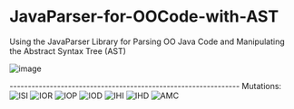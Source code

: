 # JavaParser-for-OOCode-with-AST
Using the JavaParser Library for Parsing OO Java Code and Manipulating the Abstract Syntax Tree (AST)

![image](https://github.com/user-attachments/assets/a02fc508-5b5f-40cb-a98c-061a1951ab0c)

--------------------------------------------------------------- Mutations:
![ISI](https://github.com/user-attachments/assets/272bcbcd-3056-4217-9350-4361d489b56a)
![IOR](https://github.com/user-attachments/assets/90781add-3d81-4d64-832a-63b3de6e278b)
![IOP](https://github.com/user-attachments/assets/6c52636e-bd8d-4246-b8fb-3f5992f4d305)
![IOD](https://github.com/user-attachments/assets/86e8480c-5901-42cc-a593-079d56ff4827)
![IHI](https://github.com/user-attachments/assets/5c226e8e-47a4-4f53-9476-1fff4a05309f)
![IHD](https://github.com/user-attachments/assets/1aaee356-7491-43ce-9c86-248ce2522e4f)
![AMC](https://github.com/user-attachments/assets/b5040393-d4ea-4eaa-8089-7cd5ea02fc1d)

